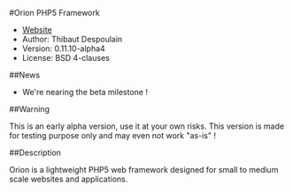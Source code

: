#Orion PHP5 Framework

* [Website](http://orion.bkcore.com)
* Author: Thibaut Despoulain
* Version: 0.11.10-alpha4
* License: BSD 4-clauses

##News

* We're nearing the beta milestone !

##Warning

This is an early alpha version, use it at your own risks. This version is made for testing purpose only and may even not work "as-is" !

##Description

Orion is a lightweight PHP5 web framework designed for small to medium scale websites and applications.